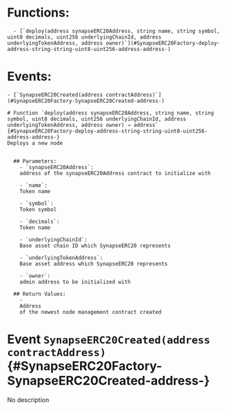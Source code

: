 



  # Functions:
      - [`deploy(address synapseERC20Address, string name, string symbol, uint8 decimals, uint256 underlyingChainId, address underlyingTokenAddress, address owner)`](#SynapseERC20Factory-deploy-address-string-string-uint8-uint256-address-address-)

  # Events:
    - [`SynapseERC20Created(address contractAddress)`](#SynapseERC20Factory-SynapseERC20Created-address-)

    # Function `deploy(address synapseERC20Address, string name, string symbol, uint8 decimals, uint256 underlyingChainId, address underlyingTokenAddress, address owner) → address` {#SynapseERC20Factory-deploy-address-string-string-uint8-uint256-address-address-}
    Deploys a new node

    
      ## Parameters:
        - `synapseERC20Address`:
        address of the synapseERC20Address contract to initialize with

        - `name`:
        Token name

        - `symbol`:
        Token symbol

        - `decimals`:
        Token name

        - `underlyingChainId`:
        Base asset chain ID which SynapseERC20 represents

        - `underlyingTokenAddress`:
        Base asset address which SynapseERC20 represents

        - `owner`:
        admin address to be initialized with

      ## Return Values:
        -
        Address
        of the newest node management contract created


  # Event `SynapseERC20Created(address contractAddress)` {#SynapseERC20Factory-SynapseERC20Created-address-}
  No description
  
